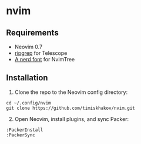 # nvim

## Requirements

- Neovim 0.7
- [ripgrep](https://github.com/BurntSushi/ripgrep) for Telescope
- [A nerd font](https://www.nerdfonts.com) for NvimTree

## Installation

1. Clone the repo to the Neovim config directory:

```shell
cd ~/.config/nvim
git clone https://github.com/timiskhakov/nvim.git
```

2. Open Neovim, install plugins, and sync Packer:

```shell
:PackerInstall
:PackerSync
```

